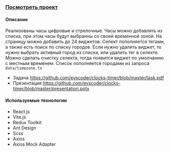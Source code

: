 ### [Посмотреть проект](https://evscoder.github.io/clocks-timer/)

#### Описание
Реализованы часы цифровые и стрелочные. Часы можно добавлять из списка, при этом часы будут выбранны со своей временной зоной. На страницу можно добавить до 24 виджетов. Селект пополняется тегами, а также есть поиск по списку городов. Если нужно удалить виджет, то нужно выбрать активный город из списка, или удалить тег в селекте. Можно сделать очистку селекта, тогда появится виджет по умолчанию с местным временем. Список пополняется городами из запроса `data/timezone.ts`

- Задача https://github.com/evscoder/clocks-timer/blob/master/task.pdf
- Презентация https://github.com/evscoder/clocks-timer/blob/master/presentation.pptx

#### Используемые технологии
- React.js
- Vite.js
- Redux Toolkit
- Ant Design
- Scss
- Axios
- Axios Mock Adapter
